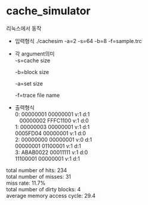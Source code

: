 # cache_simulator
리눅스에서 동작
- 입력형식
./cachesim -a=2 -s=64 -b=8 -f=sample.trc
- 각 argument의미  
  -s=cache size
  
  -b=block size
  
  -a=set size
  
  -f=trace file name

- 출력형식<br>
0: 00000001 00000001 v:1 d:1<br>
&nbsp;&nbsp;&nbsp;00000002 FFFC1100 v:1 d:0<br>
1: 00000003 00000001 v:1 d:1<br>
   0005FD04 00000001 v:1 d:0<br>
2: 00000000 00000001 v:0 d:1<br>
   00000001 01100001 v:1 d:1<br>
3: ABAB0022 00011111 v:1 d:0<br>
   11100001 00000001 v:1 d:1<br>
 
total number of hits: 234<br>
total number of misses: 31<br>
miss rate: 11.7%<br>
total number of dirty blocks: 4<br>
average memory access cycle: 29.4<br>
